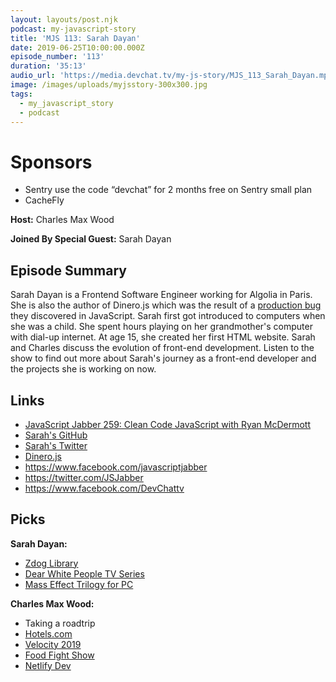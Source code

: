 ```yaml
---
layout: layouts/post.njk
podcast: my-javascript-story
title: 'MJS 113: Sarah Dayan'
date: 2019-06-25T10:00:00.000Z
episode_number: '113'
duration: '35:13'
audio_url: 'https://media.devchat.tv/my-js-story/MJS_113_Sarah_Dayan.mp3'
image: /images/uploads/myjsstory-300x300.jpg
tags:
  - my_javascript_story
  - podcast
---
```

# Sponsors

* Sentry use the code “devchat” for 2 months free on Sentry small plan
* CacheFly

**Host:** Charles Max Wood

**Joined By Special Guest:** Sarah Dayan

## **Episode Summary**

Sarah Dayan is a Frontend Software Engineer working for Algolia in Paris. She is also the author of Dinero.js which was the result of a [production bug](https://devchat.tv/js-jabber/jsj-351-dinero-js-with-sarah-dayan/) they discovered in JavaScript. Sarah first got introduced to computers when she was a child. She spent hours playing on her grandmother's computer with dial-up internet. At age 15, she created her first HTML website. Sarah and Charles discuss the evolution of front-end development. Listen to the show to find out more about Sarah's journey as a front-end developer and the projects she is working on now. 

## **Links**

* [JavaScript Jabber 259: Clean Code JavaScript with Ryan McDermott](https://devchat.tv/js-jabber/jsj-351-dinero-js-with-sarah-dayan/)
* [Sarah's GitHub](https://github.com/sarahdayan)
* [Sarah's Twitter](https://twitter.com/frontstuff_io?lang=en)
* [Dinero.js](https://sarahdayan.github.io/dinero.js/)
* <https://www.facebook.com/javascriptjabber>
* <https://twitter.com/JSJabber>
* <https://www.facebook.com/DevChattv>

## Picks

**Sarah Dayan:**

* [Zdog Library](https://zzz.dog/)
* [Dear White People TV Series](https://www.imdb.com/title/tt5707802/)
* [Mass Effect Trilogy for PC](https://www.origin.com/usa/en-us/store/mass-effect/mass-effect-trilogy)

**Charles Max Wood:**

* Taking a roadtrip
* [Hotels.com](https://hotels.com/)
* [Velocity 2019](https://velocity-conference.com/)
* [Food Fight Show](foodfightshow.org/)
* [Netlify Dev](https://www.netlify.com/)
